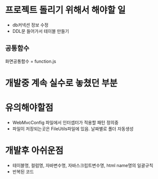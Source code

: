 # 프로젝트 돌리기 위해서 해야할 일
- db커넥션 정보 수정
- DDL문 들어가서 테이블 만들기

## 공통함수
화면공통함수 = function.js

# 개발중 계속 실수로 놓쳤던 부분
 

# 유의해야할점
- WebMvcConfig 파일에서 인터셉터가 적용할 패턴 정의중
- 파일이 저장되는곳은 FileUtils파일에 있음. 날짜별로 폴더 자동생성

# 개발후 아쉬운점
- 테이블명, 컬럼명, 자바변수명, 자바스크립트변수명, html name명의 일괄규칙
- 반복된 코드

